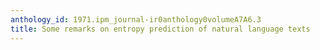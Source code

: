 ```yaml
---
anthology_id: 1971.ipm_journal-ir0anthology0volumeA7A6.3
title: Some remarks on entropy prediction of natural language texts
---
```

